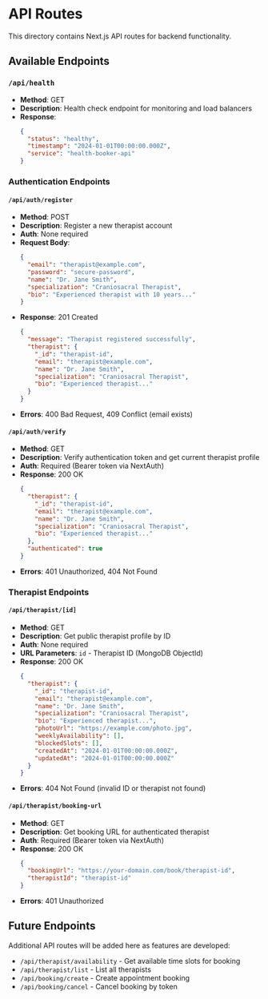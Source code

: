 # API Routes

This directory contains Next.js API routes for backend functionality.

## Available Endpoints

### `/api/health`
- **Method**: GET
- **Description**: Health check endpoint for monitoring and load balancers
- **Response**: 
  ```json
  {
    "status": "healthy",
    "timestamp": "2024-01-01T00:00:00.000Z",
    "service": "health-booker-api"
  }
  ```

### Authentication Endpoints

#### `/api/auth/register`
- **Method**: POST
- **Description**: Register a new therapist account
- **Auth**: None required
- **Request Body**:
  ```json
  {
    "email": "therapist@example.com",
    "password": "secure-password",
    "name": "Dr. Jane Smith",
    "specialization": "Craniosacral Therapist",
    "bio": "Experienced therapist with 10 years..."
  }
  ```
- **Response**: 201 Created
  ```json
  {
    "message": "Therapist registered successfully",
    "therapist": {
      "_id": "therapist-id",
      "email": "therapist@example.com",
      "name": "Dr. Jane Smith",
      "specialization": "Craniosacral Therapist",
      "bio": "Experienced therapist..."
    }
  }
  ```
- **Errors**: 400 Bad Request, 409 Conflict (email exists)

#### `/api/auth/verify`
- **Method**: GET
- **Description**: Verify authentication token and get current therapist profile
- **Auth**: Required (Bearer token via NextAuth)
- **Response**: 200 OK
  ```json
  {
    "therapist": {
      "_id": "therapist-id",
      "email": "therapist@example.com",
      "name": "Dr. Jane Smith",
      "specialization": "Craniosacral Therapist",
      "bio": "Experienced therapist..."
    },
    "authenticated": true
  }
  ```
- **Errors**: 401 Unauthorized, 404 Not Found

### Therapist Endpoints

#### `/api/therapist/[id]`
- **Method**: GET
- **Description**: Get public therapist profile by ID
- **Auth**: None required
- **URL Parameters**: `id` - Therapist ID (MongoDB ObjectId)
- **Response**: 200 OK
  ```json
  {
    "therapist": {
      "_id": "therapist-id",
      "email": "therapist@example.com",
      "name": "Dr. Jane Smith",
      "specialization": "Craniosacral Therapist",
      "bio": "Experienced therapist...",
      "photoUrl": "https://example.com/photo.jpg",
      "weeklyAvailability": [],
      "blockedSlots": [],
      "createdAt": "2024-01-01T00:00:00.000Z",
      "updatedAt": "2024-01-01T00:00:00.000Z"
    }
  }
  ```
- **Errors**: 404 Not Found (invalid ID or therapist not found)

#### `/api/therapist/booking-url`
- **Method**: GET
- **Description**: Get booking URL for authenticated therapist
- **Auth**: Required (Bearer token via NextAuth)
- **Response**: 200 OK
  ```json
  {
    "bookingUrl": "https://your-domain.com/book/therapist-id",
    "therapistId": "therapist-id"
  }
  ```
- **Errors**: 401 Unauthorized

## Future Endpoints

Additional API routes will be added here as features are developed:
- `/api/therapist/availability` - Get available time slots for booking
- `/api/therapist/list` - List all therapists
- `/api/booking/create` - Create appointment booking
- `/api/booking/cancel` - Cancel booking by token

